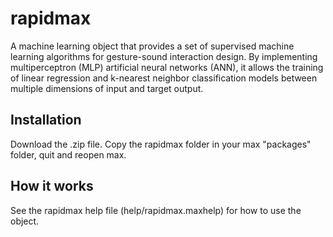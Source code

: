 # rapidmax

A machine learning object that provides a set of supervised machine learning algorithms for gesture-sound interaction design. By implementing multiperceptron (MLP) artificial neural networks (ANN), it allows the training of linear regression and k-nearest neighbor classification models between multiple dimensions of input and target output. 

## Installation
Download the .zip file. Copy the rapidmax folder in your max "packages" folder, quit and reopen max.

## How it works
See the rapidmax help file (help/rapidmax.maxhelp) for how to use the object.
